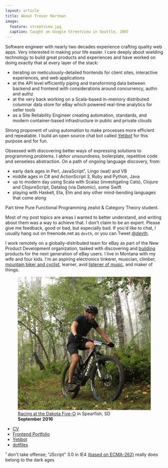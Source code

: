 ```yaml
---
layout: article
title: About Trevor Hartman
image:
  feature: streetview.jpg
  caption: Caught on Google Streetview in Seattle, 2007
---
```


Software engineer with nearly two decades experience crafting quality web apps.
Very interested in making your life easier. I care deeply about wielding
technology to build great products and experiences and have worked on doing
exactly that at every layer of the stack:

- iterating on meticulously-detailed frontends for client sites, interactive
  experiences, and web applications
- at the API level efficiently piping and transforming data between backend and
  frontend with considerations around concurrency, authn and authz
- at the very back working on a Scala-based in-memory distributed columnar
  data store for eBay which powered real-time analytics for seller tools
- as a Site Reliability Engineer creating automation, standards, and
  modern container-based infrastructure in public and private clouds

Strong proponent of using automation to make processes more efficient and
repeatable. I build an open source chat bot called
[Yetibot](https://github.com/devth/yetibot) for this purpose and for fun.

Obsessed with discovering better ways of expressing solutions to programming
problems. I abhor unsoundness, boilerplate, repetitive code and senseless
abstraction. On a path of ongoing language discovery, from:

- early dark ages in Perl, JavaScript¹, Lingo (wat) and VB
- middle ages in C# and ActionScript 3, Ruby and Python, Java
- up to modern day using Scala with Scalaz (investigating Cats), Clojure and
  ClojureScript, Datalog (via Datomic), some Swift
- playing with Haskell, Eta, Elm and any other mind-bending languages that come
  along

Part time Pure Functional Programming zealot & Category Theory student.

Most of my post topics are areas I wanted to better understand, and writing
about them was a way to achieve that. I don't claim to be an expert. Please give
me feedback, good or bad, but especially bad. If you'd like to chat, I usually
hang out on freenode.net as `devth`, or you can Tweet
[@devth](https://twitter.com/devth).

I work remotely on a globally-distributed team for eBay as part of the New
Product Development organization, tasked with discovering and
[building](https://twitter.com/devinwenig/status/932586977819615232) products
for the next generation of eBay users. I live in Montana with my wife and four
kids. I'm an aspiring electronics tinkerer, musician, climber, [mountain biker
and cyclist](https://www.strava.com/athletes/devth), learner, avid [listener of
music](https://www.last.fm/user/trevorhartman), and maker of things.

<figure>
  <img src="/images/dakota-50.jpg" alt="Dakota 50" />
  <figcaption>
    <a href="https://www.strava.com/activities/700661397/">Racing at the Dakota
    Five-O</a> in Spearfish, SD<br>
    <strong>September 2016</strong>
  </figcaption>
</figure>

- [CV](Trevor-Hartman-CV.pdf)
- [Frontend Portfolio](http://cargocollective.com/devth)
- [Yetibot](https://github.com/devth/yetibot)
- [dotfiles](https://github.com/devth/dotfiles)

¹ don't take offense; "JScript" 3.0 in IE4 [(based on
ECMA-262)](https://en.wikipedia.org/wiki/JScript#Versions) really does belong
to the dark ages
